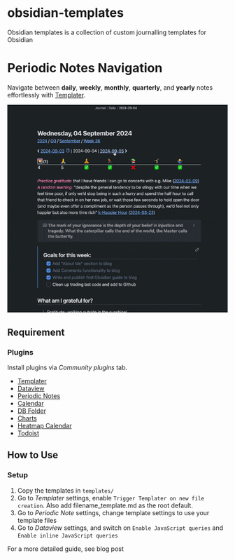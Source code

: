 # obsidian-templates
Obsidian templates is a collection of custom journalling templates for Obsidian

# Periodic Notes Navigation

Navigate between **daily**, **weekly**, **monthly**, **quarterly**, and **yearly** notes effortlessly with [Templater](https://github.com/SilentVoid13/Templater).

![Navigation example](assets/periodicNavigation.gif)

## Requirement

### Plugins

Install plugins via _Community plugins_ tab.

- [Templater](https://github.com/SilentVoid13/Templater)
- [Dataview](https://github.com/blacksmithgu/obsidian-dataview)
- [Periodic Notes](https://github.com/liamcain/obsidian-periodic-notes)
- [Calendar](https://github.com/liamcain/obsidian-calendar-plugin)
- [DB Folder](https://github.com/RafaelGB/obsidian-db-folder)
- [Charts](https://charts.phib.ro/Meta/Charts/Charts+Documentation)
- [Heatmap Calendar](https://github.com/Richardsl/heatmap-calendar-obsidian)
- [Todoist](https://github.com/jamiebrynes7/obsidian-todoist-plugin)


## How to Use

### Setup

1. Copy the templates in `templates/` 
2. Go to _Templater_ settings, enable `Trigger Templater on new file creation`. Also add filename_template.md as the root default.
3. Go to _Periodic Note_ settings, change template settings to use your template files
4. Go to _Dataview_ settings, and switch on `Enable JavaScript queries` and `Enable inline JavaScript queries`

For a more detailed guide, see blog post
